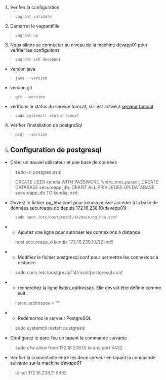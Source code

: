 1. Verifier la configuration
>`vagrant validate`
2. Démarrer le vagrantFile
>`vagrant up`
3. Nous allons se connecter au niveau de la machine devapp01 pour verifier les configutions
>`vagrant ssh devapp01`
- version java
>`java --version`
- version git
>`git --version`
- verifions le status du service tomcat, si il est activé à [serveur tomcat](http://localhost:8082/)
>`sudo systemctl status tomcat`
4. Vérifier l'installation de postgreSql
>`psql --version`
5. ## Configuration de postgresql
- Créer un nouvel utilisateur et une base de données
>sudo -u postgres psql

> CREATE USER kendia WITH PASSWORD 'votre_mot_passe';
>CREATE DATABASE secureapp_db;
>GRANT ALL PRIVILEGES ON DATABASE secureapp_db TO kendia;
>exit;
- Ouvrez le fichier pg_hba.conf pour kendia puisse accéder à la base de données secureapp_db depuis 172.16.238.10(devapp01)
> `sudo nano /etc/postgresql/14/main/pg_hba.conf`
- - Ajoutez une ligne pour autoriser les connexions à distance
>  host    secureapp_d    kendia    172.16.238.10/32    md5
- - Modifiez le fichier postgresql.conf pour permettre les connexions à distance
> sudo nano /etc/postgresql/14/main/postgresql.conf
- - recherchez la ligne *listen_addresses*. Elle devrait être définie comme suit :
> listen_addresses = '*'
- - Redémarrez le serveur PostgreSQL
> sudo systemctl restart postgresql
- Configurez le pare-feu en tapant la commande suivante
>sudo ufw allow from 172.16.238.10 to any port 5432
- Verifier la connectivité entre les deux serveur en tapant la commande suivante sur la machine *devapp01*
> telnet 172.16.238.11 5432
